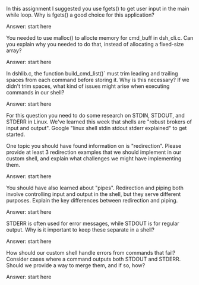 In this assignment I suggested you use fgets() to get user input in the main while loop. Why is fgets() a good choice for this application?

Answer: start here

You needed to use malloc() to allocte memory for cmd_buff in dsh_cli.c. Can you explain why you needed to do that, instead of allocating a fixed-size array?

Answer: start here

In dshlib.c, the function build_cmd_list()` must trim leading and trailing spaces from each command before storing it. Why is this necessary? If we didn't trim spaces, what kind of issues might arise when executing commands in our shell?

Answer: start here

For this question you need to do some research on STDIN, STDOUT, and STDERR in Linux. We've learned this week that shells are "robust brokers of input and output". Google "linux shell stdin stdout stderr explained" to get started.

One topic you should have found information on is "redirection". Please provide at least 3 redirection examples that we should implement in our custom shell, and explain what challenges we might have implementing them.

Answer: start here

You should have also learned about "pipes". Redirection and piping both involve controlling input and output in the shell, but they serve different purposes. Explain the key differences between redirection and piping.

Answer: start here

STDERR is often used for error messages, while STDOUT is for regular output. Why is it important to keep these separate in a shell?

Answer: start here

How should our custom shell handle errors from commands that fail? Consider cases where a command outputs both STDOUT and STDERR. Should we provide a way to merge them, and if so, how?

Answer: start here